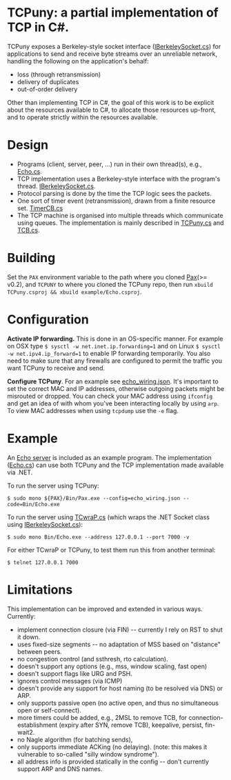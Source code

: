 # TCPuny: a partial implementation of TCP in C#.

TCPuny exposes a Berkeley-style socket interface
([IBerkeleySocket.cs](IBerkeleySocket.cs)) for applications to send and receive
byte streams over an unreliable network, handling the following on the
application's behalf:
* loss (through retransmission)
* delivery of duplicates
* out-of-order delivery

Other than implementing TCP in C#, the goal of this work is to be explicit
about the resources available to C#, to allocate those resources up-front, and
to operate strictly within the resources available.


# Design
* Programs (client, server, peer, ...) run in their own thread(s), e.g., [Echo.cs](Echo.cs).
* TCP implementation uses a Berkeley-style interface with the program's thread. [IBerkeleySocket.cs](IBerkeleySocket.cs).
* Protocol parsing is done by the time the TCP logic sees the packets.
* One sort of timer event (retransmission), drawn from a finite resource set. [TimerCB.cs](TimerCB.cs)
* The TCP machine is organised into multiple threads which communicate using queues. The implementation is mainly described in [TCPuny.cs](TCPuny.cs) and [TCB.cs](TCB.cs).


# Building
Set the `PAX` environment variable to the path where you cloned
[Pax](https://github.com/niksu/pax)(>= v0.2), and `TCPUNY` to where you cloned the TCPuny repo,
then run `xbuild TCPuny.csproj && xbuild example/Echo.csproj`.


# Configuration
**Activate IP forwarding.** This is done in an OS-specific manner.
For example on OSX type `$ sysctl -w net.inet.ip.forwarding=1`
and on Linux `$ sysctl -w net.ipv4.ip_forward=1` to enable IP forwarding
temporarily.
You also need to make sure that any firewalls are configured to permit the
traffic you want TCPuny to receive and send.

**Configure TCPuny**. For an example see [echo_wiring.json](echo_wiring.json).
It's important to set the correct MAC and IP addresses, otherwise outgoing
packets might be misrouted or dropped. You can check your MAC address using
`ifconfig` and get an idea of with whom you've been interacting locally by using
`arp`. To view MAC addresses when using `tcpdump` use the `-e` flag.


# Example
An [Echo server](https://en.wikipedia.org/wiki/Echo_Protocol) is included as an
example program. The implementation ([Echo.cs](Echo.cs)) can use both TCPuny and
the TCP implementation made available via .NET.

To run the server using TCPuny:
```
$ sudo mono ${PAX}/Bin/Pax.exe --config=echo_wiring.json --code=Bin/Echo.exe
```

To run the server using [TCwraP.cs](TCwraP.cs) (which wraps the .NET Socket class
using [IBerkeleySocket.cs](IBerkeleySocket.cs)):
```
$ sudo mono Bin/Echo.exe --address 127.0.0.1 --port 7000 -v
```

For either TCwraP or TCPuny, to test them run this from another terminal:
```
$ telnet 127.0.0.1 7000
```


# Limitations
This implementation can be improved and extended in various ways. Currently:
* implement connection closure (via FIN) -- currently I rely on RST to shut it down.
* uses fixed-size segments -- no adaptation of MSS based on "distance" between peers.
* no congestion control (and ssthresh, rto calculation).
* doesn't support any options (e.g., mss, window scaling, fast open)
* doesn't support flags like URG and PSH.
* ignores control messages (via ICMP)
* doesn't provide any support for host naming (to be resolved via DNS) or ARP.
* only supports passive open (no active open, and thus no simultaneous open or self-connect).
* more timers could be added, e.g., 2MSL to remove TCB, for connection-establishment (expiry after SYN, remove TCB), keepalive, persist, fin-wait2.
* no Nagle algorithm (for batching sends),
* only supports immediate ACKing (no delaying). (note: this makes it vulnerable to so-called "silly window syndrome").
* all address info is provided statically in the config -- don't currently support ARP and DNS names.
